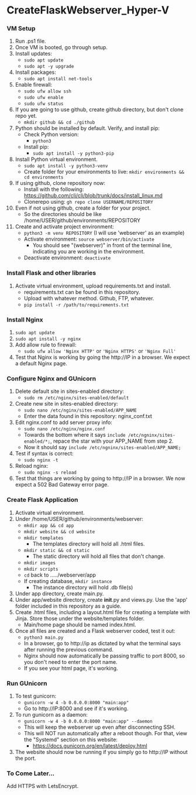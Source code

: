 # CreateFlaskWebserver_Hyper-V
 
### VM Setup
1. Run .ps1 file.
2. Once VM is booted, go through setup.
3. Install updates:
   - ```sudo apt update```
   - ```sudo apt -y upgrade```
4. Install packages:
   - ```sudo apt install net-tools```
5. Enable firewall:
   - ```sudo ufw allow ssh```
   - ```sudo ufw enable```
   - ```sudo ufw status```
6. If you are going to use github, create github directory, but don't clone repo yet.
   - ```mkdir github && cd ./github```
7. Python should be installed by default. Verify, and install pip:
   - Check Python version:
     - ```python3```
   - Install pip:
     - ```sudo apt install -y python3-pip```
8. Install Python virtual environment.
   - ```sudo apt install -y python3-venv```
   - Create folder for your environments to live:  ```mkdir environments && cd environments```
9. If using github, clone repository now:
   - Install with the following:  https://github.com/cli/cli/blob/trunk/docs/install_linux.md
   - Clonerepo using:  ```gh repo clone USERNAME/REPOSITORY```
10. Even if not using github, create a folder for your project.
    - So the directories should be like /home/USER/github/environments/REPOSITORY
11. Create and activate project environment:
    - ```python3 -m venv REPOSITORY``` (I will use 'webserver' as an example)
    - Activate environment:  ```source webserver/bin/activate```
      - You should see "(webserver)" in front of the terminal line, indicating you are working in the environment.
    - Deactivate environment:  ```deactivate```

### Install Flask and other libraries
1. Activate virtual environment, upload requirements.txt and install.
   - requirements.txt can be found in this repository.
   - Upload with whatever method. Github, FTP, whatever.
   - ```pip install -r /path/to/requirements.txt```

### Install Nginx
1. ```sudo apt update```
2. ```sudo apt install -y nginx```
3. Add allow rule to firewall:
   - ```sudo ufw allow 'Nginx HTTP'``` or ```'Nginx HTTPS'``` or ```'Nginx Full'```
4. Test that Nginx is working by going the http://IP in a browser. We expect a default Nginx page.

### Configure Nginx and GUnicorn
1. Delete default site in sites-enabled directory:
   - ```sudo rm /etc/nginx/sites-enabled/default```
2. Create new site in sites-enabled directory:
   - ```sudo nano /etc/nginx/sites-enabled/APP_NAME```
   - Enter the data found in this repository: nginx_conf.txt
3. Edit nginx.conf to add server proxy info:
   - ```sudo nano /etc/nginx/nginx.conf```
   - Towards the bottom where it says ```include /etc/ngninx/sites-enabled/*;```, repace the star with your APP_NAME from step 2.
   - Now it should say ```include /etc/ngninx/sites-enabled/APP_NAME;```
4. Test if syntax is correct:
   - ```sudo nginx -t```
5. Reload nginx:
   - ```sudo nginx -s reload```
6. Test that things are working by going to http://IP in a browser. We now expect a 502 Bad Gateway error page.

### Create Flask Application
1. Activate virtual environment.
2. Under /home/USER/github/environments/webserver:
   - ```mkdir app && cd app```
   - ```mkdir website && cd website```
   - ```mkdir templates```
     - The templates directory will hold all .html files.
   - ```mkdir static && cd static```
     - The static directory will hold all files that don't change.
   - ```mkdir images```
   - ```mkdir scripts```
   - ```cd``` back to ...../webserver/app 
   - If creating database, ```mkdir instance```
     - The instance directory will hold .db file(s)
3. Under app directory, create main.py.
4. Under app/website directory, create __init__.py and views.py. Use the 'app' folder included in this repository as a guide.
5. Create .html files, including a layout.html file for creating a template with Jinja. Store those under the website/templates folder.
   - Main/home page should be named index.html.
6. Once all files are created and a Flask webserver coded, test it out:
   - ```python3 main.py```
   - In a browser, go to http://ip as dictated by what the terminal says after running the previous command.
   - Nginx should now automatically be passing traffic to port 8000, so you don't need to enter the port name.
   - If you see your html page, it's working.

### Run GUnicorn
1. To test gunicorn:
   - ```gunicorn -w 4 -b 0.0.0.0:8000 "main:app"```
   - Go to http://IP:8000 and see if it's working.
2. To run gunicorn as a daemon:
   - ```gunicorn -w 4 -b 0.0.0.0:8000 "main:app" --daemon```
   - This will keep the webserver up even after disconnecting SSH.
   - This will NOT run automatically after a reboot though. For that, view the "Systemd" section on this website:
     - https://docs.gunicorn.org/en/latest/deploy.html
3. The website should now be running if you simply go to http://IP without the port.


### To Come Later...
Add HTTPS with LetsEncrypt.